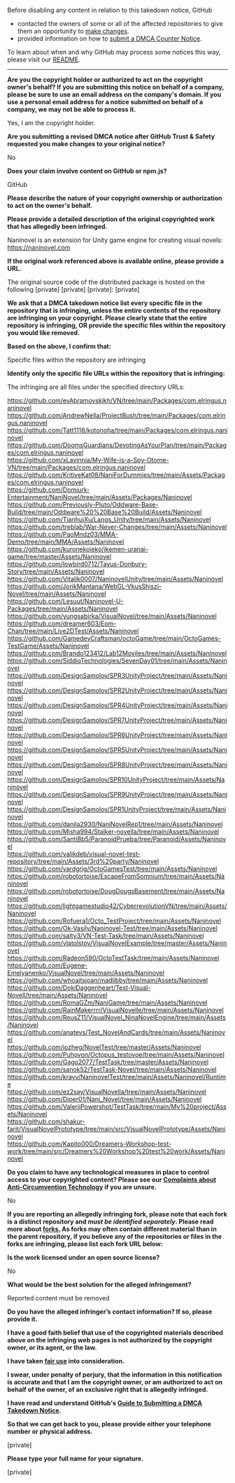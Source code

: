 Before disabling any content in relation to this takedown notice, GitHub
- contacted the owners of some or all of the affected repositories to give them an opportunity to [make changes](https://docs.github.com/en/github/site-policy/dmca-takedown-policy#a-how-does-this-actually-work).
- provided information on how to [submit a DMCA Counter Notice](https://docs.github.com/en/articles/guide-to-submitting-a-dmca-counter-notice).

To learn about when and why GitHub may process some notices this way, please visit our [README](https://github.com/github/dmca/blob/master/README.md#anatomy-of-a-takedown-notice).

---

**Are you the copyright holder or authorized to act on the copyright owner's behalf? If you are submitting this notice on behalf of a company, please be sure to use an email address on the company's domain. If you use a personal email address for a notice submitted on behalf of a company, we may not be able to process it.**  
  
Yes, I am the copyright holder.  
  
**Are you submitting a revised DMCA notice after GitHub Trust & Safety requested you make changes to your original notice?**  
  
No  
  
**Does your claim involve content on GitHub or npm.js?**  
  
GitHub  
  
**Please describe the nature of your copyright ownership or authorization to act on the owner's behalf.**  
  
**Please provide a detailed description of the original copyrighted work that has allegedly been infringed.**  
  
Naninovel is an extension for Unity game engine for creating visual novels: https://naninovel.com  
  
**If the original work referenced above is available online, please provide a URL.**  
  
The original source code of the distributed package is hosted on the following [private] [private] [private]:  [private]
  
**We ask that a DMCA takedown notice list every specific file in the repository that is infringing, unless the entire contents of the repository are infringing on your copyright. Please clearly state that the entire repository is infringing, OR provide the specific files within the repository you would like removed.**  
  
**Based on the above, I confirm that:**  
  
Specific files within the repository are infringing  
  
**Identify only the specific file URLs within the repository that is infringing:**  
  
The infringing are all files under the specified directory URLs:  
  
https://github.com/evAbramovskikh/VN/tree/main/Packages/com.elringus.naninovel  
https://github.com/AndrewNella/ProjectBush/tree/main/Packages/com.elringus.naninovel  
https://github.com/Tatt1118/kotonoha/tree/main/Packages/com.elringus.naninovel  
https://github.com/DoomsGuardians/DevotingAsYourPlan/tree/main/Packages/com.elringus.naninovel  
https://github.com/xLavinnia/My-Wife-is-a-Spy-Otome-VN/tree/main/Packages/com.elringus.naninovel  
https://github.com/KritiveKat08/NaniForDummies/tree/main/Assets/Packages/com.elringus.naninovel  
https://github.com/Domiurk-Entertainment/NaniNovel/tree/main/Assets/Packages/Naninovel  
https://github.com/Previously-Pluto/Oddware-Base-Build/tree/main/Oddware%20%20Base%20Build/Assets/Naninovel  
https://github.com/TianhuiXu/Langs_Unity/tree/main/Assets/Naninovel  
https://github.com/treblab/War-Never-Changes/tree/main/Assets/Naninovel  
https://github.com/PaoMndz03/MMA-Demo/tree/main/MMA/Assets/Naninovel  
https://github.com/kuronekoieko/ikemen-uranai-game/tree/master/Assets/Naninovel  
https://github.com/lowbird0712/Tayus-Donbury-Story/tree/main/Assets/Naninovel  
https://github.com/Vitalik0007/NaninovelUnity/tree/main/Assets/Naninovel  
https://github.com/JorikMantana/WebGL-VkusShiszi-Novel/tree/main/Assets/Naninovel  
https://github.com/Lesuut/Naninovel-U-Packages/tree/main/Assets/Naninovel  
https://github.com/yungsabirka/VisualNovel/tree/main/Assets/Naninovel  
https://github.com/dreamer603/Eom-Chan/tree/main/Live2DTest/Assets/Naninovel  
https://github.com/GamedevCraftsman/octoGame/tree/main/OctoGames-TestGame/Assets/Naninovel  
https://github.com/Brando123412/Lab12Moviles/tree/main/Assets/Naninovel  
https://github.com/SiddiqTechnologies/SevenDay01/tree/main/Assets/Naninovel  
https://github.com/DesignSamolov/SPR3UnityProject/tree/main/Assets/Naninovel  
https://github.com/DesignSamolov/SPR2UnityProject/tree/main/Assets/Naninovel  
https://github.com/DesignSamolov/SPR4UnityProject/tree/main/Assets/Naninovel  
https://github.com/DesignSamolov/SPR7UnityProject/tree/main/Assets/Naninovel  
https://github.com/DesignSamolov/SPR6UnityProject/tree/main/Assets/Naninovel  
https://github.com/DesignSamolov/SPR5UnityProject/tree/main/Assets/Naninovel  
https://github.com/DesignSamolov/SPR8UnityProject/tree/main/Assets/Naninovel  
https://github.com/DesignSamolov/SPR10UnityProject/tree/main/Assets/Naninovel  
https://github.com/DesignSamolov/SPR9UnityProject/tree/main/Assets/Naninovel  
https://github.com/DesignSamolov/SPR1UnityProject/tree/main/Assets/Naninovel  
https://github.com/danila2930/NaniNovelRep1/tree/main/Assets/Naninovel  
https://github.com/Misha994/Stalker-novella/tree/main/Assets/Naninovel  
https://github.com/SantiBb5/ParanoidPrueba/tree/Paranoid/Assets/Naninovel  
https://github.com/valikdeb/visual-novel-test-repository/tree/main/Assets/3rd%20party/Naninovel  
https://github.com/vardgrig/OctoGamesTest/tree/main/Assets/Naninovel  
https://github.com/robotortoise/EscapeFromSomnium/tree/main/Assets/Naninovel  
https://github.com/robotortoise/DougDougsBasement/tree/main/Assets/Naninovel  
https://github.com/lightgamestudio42/CyberrevolutionVN/tree/main/Assets/Naninovel  
https://github.com/Rofuera1/Octo_TestProject/tree/main/Assets/Naninovel  
https://github.com/Ok-Vasily/Naninovel-Test/tree/main/Assets/Naninovel  
https://github.com/salty3/VN-Test-Task/tree/main/Assets/Naninovel  
https://github.com/vlatolstov/VisualNovelExample/tree/master/Assets/Naninovel  
https://github.com/Radeon590/OctoTestTask/tree/main/Assets/Naninovel  
https://github.com/Eugene-Emelyanenko/VisualNovel/tree/main/Assets/Naninovel  
https://github.com/whoaitsjoan/madlibby/tree/main/Assets/Naninovel  
https://github.com/DokiDaggenheart/Test-Visual-Novell/tree/main/Assets/Naninovel  
https://github.com/RomaGZm/NaniGame/tree/main/Assets/Naninovel  
https://github.com/RainMakerrrr/VisualNovelle/tree/main/Assets/Naninovel  
https://github.com/ReusZ11/VisualNovel_NinaNovelEngine/tree/main/Assets/Naninovel  
https://github.com/anatevs/Test_NovelAndCards/tree/main/Assets/Naninovel  
https://github.com/iozheg/NovelTest/tree/master/Assets/Naninovel  
https://github.com/Puhovon/Octopus_testovoe/tree/main/Assets/Naninovel  
https://github.com/Gago2077/TestTask/tree/master/Assets/Naninovel  
https://github.com/sanok52/TestTask-Novel/tree/main/Assets/Naninovel  
https://github.com/krayv/NaninovelTest/tree/main/Assets/Naninovel/Runtime  
https://github.com/ez2say/VisualNovella/tree/main/Assets/Naninovel  
https://github.com/Diper01/Nani_Novel/tree/main/Assets/Naninovel  
https://github.com/ValeriiPowershot/TestTask/tree/main/My%20project/Assets/Naninovel  
https://github.com/shakur-farit/VisualNovelPrototype/tree/main/src/VisualNovelPrototype/Assets/Naninovel  
https://github.com/Kapito000/Dreamers-Workshop-test-work/tree/main/src/Dreamers%20Workshop%20test%20work/Assets/Naninovel  
  
**Do you claim to have any technological measures in place to control access to your copyrighted content? Please see our <a href="https://docs.github.com/articles/guide-to-submitting-a-dmca-takedown-notice#complaints-about-anti-circumvention-technology">Complaints about Anti-Circumvention Technology</a> if you are unsure.**  
  
No  
  
**If you are reporting an allegedly infringing fork, please note that each fork is a distinct repository and <i>must be identified separately</i>. Please read more about <a href="https://docs.github.com/articles/dmca-takedown-policy#b-what-about-forks-or-whats-a-fork">forks.</a> As forks may often contain different material than in the parent repository, if you believe any of the repositories or files in the forks are infringing, please list each fork URL below:**  
  
**Is the work licensed under an open source license?**  
  
No  
  
**What would be the best solution for the alleged infringement?**  
  
Reported content must be removed  
  
**Do you have the alleged infringer’s contact information? If so, please provide it.**  
  
**I have a good faith belief that use of the copyrighted materials described above on the infringing web pages is not authorized by the copyright owner, or its agent, or the law.**  
  
**I have taken <a href="https://www.lumendatabase.org/topics/22">fair use</a> into consideration.**  
  
**I swear, under penalty of perjury, that the information in this notification is accurate and that I am the copyright owner, or am authorized to act on behalf of the owner, of an exclusive right that is allegedly infringed.**  
  
**I have read and understand GitHub's <a href="https://docs.github.com/articles/guide-to-submitting-a-dmca-takedown-notice/">Guide to Submitting a DMCA Takedown Notice</a>.**  
  
**So that we can get back to you, please provide either your telephone number or physical address.**  
  
[private]
  
**Please type your full name for your signature.**  
  
[private]

